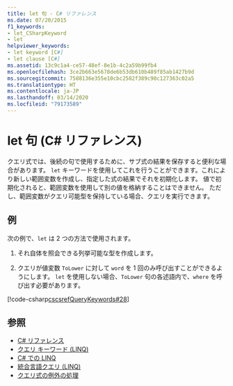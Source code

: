 ```yaml
---
title: let 句 - C# リファレンス
ms.date: 07/20/2015
f1_keywords:
- let_CSharpKeyword
- let
helpviewer_keywords:
- let keyword [C#]
- let clause [C#]
ms.assetid: 13c9c1a4-ce57-48ef-8e1b-4c2a59b99fb4
ms.openlocfilehash: 3ce2b663e5678de6b53db610b489f85ab1427b9d
ms.sourcegitcommit: 7588136e355e10cbc2582f389c90c127363c02a5
ms.translationtype: HT
ms.contentlocale: ja-JP
ms.lasthandoff: 03/14/2020
ms.locfileid: "79173589"
---
```

# <a name="let-clause-c-reference"></a>let 句 (C# リファレンス)

クエリ式では、後続の句で使用するために、サブ式の結果を保存すると便利な場合があります。 `let` キーワードを使用してこれを行うことができます。これにより新しい範囲変数を作成し、指定した式の結果でそれを初期化します。 値で初期化されると、範囲変数を使用して別の値を格納することはできません。 ただし、範囲変数がクエリ可能型を保持している場合、クエリを実行できます。

## <a name="example"></a>例

次の例で、`let` は 2 つの方法で使用されます。

1. それ自体を照会できる列挙可能な型を作成します。

2. クエリが値変数 `ToLower` に対して `word` を 1 回のみ呼び出すことができるようにします。 `let` を使用しない場合、`ToLower` 句の各述語内で、`where` を呼び出す必要があります。

[!code-csharp[cscsrefQueryKeywords#28](~/samples/snippets/csharp/VS_Snippets_VBCSharp/CsCsrefQueryKeywords/CS/Let.cs#28)]

## <a name="see-also"></a>参照

- [C# リファレンス](../../language-reference/index.md)
- [クエリ キーワード (LINQ)](query-keywords.md)
- [C# での LINQ](../../linq/index.md)
- [統合言語クエリ (LINQ)](../../programming-guide/concepts/linq/index.md)
- [クエリ式の例外の処理](../../linq/handle-exceptions-in-query-expressions.md)
